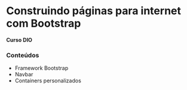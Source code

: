 # Construindo páginas para internet com Bootstrap
**Curso DIO**

### Conteúdos

 - Framework Bootstrap
 - Navbar
 - Containers personalizados